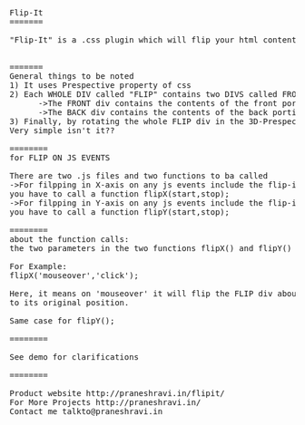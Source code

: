 <pre>
Flip-It
=======

"Flip-It" is a .css plugin which will flip your html contents. 


=======
General things to be noted
1) It uses Prespective property of css 
2) Each WHOLE DIV called "FLIP" contains two DIVS called FRONT and BACK.
      ->The FRONT div contains the contents of the front portion of the FLIP div.
      ->The BACK div contains the contents of the back portion of the FLIP div.
3) Finally, by rotating the whole FLIP div in the 3D-Prespective we get a 3D FLip animation..
Very simple isn't it??

========
for FLIP ON JS EVENTS

There are two .js files and two functions to ba called
->For filpping in X-axis on any js events include the flip-it-X-axis-on-js-events.min.js at the end of the body and
you have to call a function flipX(start,stop);
->For filpping in Y-axis on any js events include the flip-it-Y-axis-on-js-events.min.js at the end of the body and
you have to call a function flipY(start,stop);

========
about the function calls:
the two parameters in the two functions flipX() and flipY() allows you to define your js events.

For Example:
flipX('mouseover','click');

Here, it means on 'mouseover' it will flip the FLIP div about 180deg and again on 'click' it will flip the FLIP div
to its original position.

Same case for flipY();

========

See demo for clarifications 

========

Product website http://praneshravi.in/flipit/
For More Projects http://praneshravi.in/
Contact me talkto@praneshravi.in
</pre>

